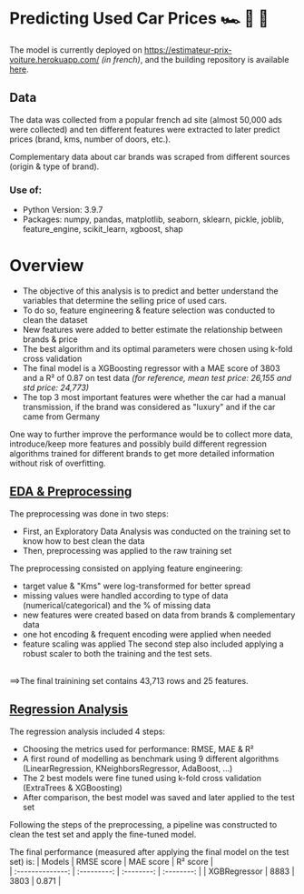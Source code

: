 # Predicting Used Car Prices 🏎️ 🚗 🚙
The model is currently deployed on https://estimateur-prix-voiture.herokuapp.com/ *(in french)*, and the building repository is available [here](https://github.com/pcmaldonado/Estimateur_prix_voiture).

## Data
The data was collected from a popular french ad site (almost 50,000 ads were collected) and ten different features were extracted to later predict prices (brand, kms, number of doors, etc.). 

Complementary data about car brands was scraped from different sources (origin & type of brand).

### Use of:
* Python Version: 3.9.7
* Packages: numpy, pandas, matplotlib, seaborn, sklearn, pickle, joblib, feature_engine, scikit_learn, xgboost, shap

# Overview
* The objective of this analysis is to predict and better understand the variables that determine the selling price of used cars. 
* To do so, feature engineering & feature selection was conducted to clean the dataset
* New features were added to better estimate the relationship between brands & price
* The best algorithm and its optimal parameters were chosen using k-fold cross validation 
* The final model is a XGBoosting regressor with a MAE score of 3803 and a R² of 0.87 on test data *(for  reference, mean test price: 26,155 and std price: 24,773)*
* The top 3 most important features were whether the car had a manual transmission, if the brand was considered as "luxury" and if the car came from Germany

One way to further improve the performance would be to collect more data, introduce/keep more features and possibly build different regression algorithms trained for different brands to get more detailed information without risk of overfitting.


## [EDA & Preprocessing](https://github.com/pcmaldonado/Predicting_used_cars_price/tree/main/EDA_Preprocessing)
The preprocessing was done in two steps:
* First, an Exploratory Data Analysis was conducted on the training set to know how to best clean the data
* Then, preprocessing was applied to the raw training set

The preprocessing consisted on applying feature engineering:
* target value & "Kms" were log-transformed for better spread
* missing values were handled according to type of data (numerical/categorical) and the % of missing data
* new features were created based on data from brands & complementary data
* one hot encoding & frequent encoding were applied when needed
* feature scaling was applied
The second step also included applying a robust scaler to both the training and the test sets.

<br> ==>The final trainining set contains 43,713 rows and 25 features.

    

## [Regression Analysis](https://github.com/pcmaldonado/Predicting_used_cars_price/tree/main/Modelling_RegressionAnalysis)
The regression analysis included 4 steps:
* Choosing the metrics used for performance: RMSE, MAE & R²
* A first round of modelling as benchmark using 9 different algorithms (LinearRegression, KNeighborsRegressor, AdaBoost, ...)
* The 2 best models were fine tuned using k-fold cross validation (ExtraTrees & XGBoosting)
* After comparison, the best model was saved and later applied to the test set

Following the steps of the preprocessing, a pipeline was constructed to clean the test set and apply the fine-tuned model.

The final performance (measured after applying the final model on the test set) is:
| Models           |  RMSE score | MAE score   |  R² score  |  
| :--------------: | :---------: | :--------:  | :--------: | 
| XGBRegressor     |  8883       |  3803       |  0.871     | 